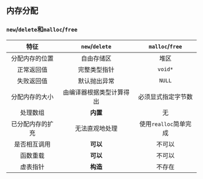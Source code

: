 ## 内存分配

### `new`/`delete`和`malloc`/`free`

| **特征** | **`new`/`delete`** | **`malloc`/`free`** |
| :---: | :---: | :---: |
| 分配内存的位置 | 自由存储区 | 堆区 |
| 正常返回值 | 完整类型指针 | `void*` |
| 失败返回值 | 默认抛出异常 | `NULL` |
| 分配内存的大小 | 由编译器根据类型计算得出 | 必须显式指定字节数 |
| 处理数组 | **内置** | 无 |
| 已分配内存的扩充 | 无法直观地处理 | 使用`realloc`简单完成 |
| 是否相互调用 | **可以** | 不可以 |
| 函数重载 | **可以** | 不可以 |
| 虚表指针 | **构造** | 不存在 |
